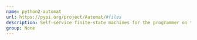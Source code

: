 ```yaml
---
name: python2-automat
url: https://pypi.org/project/Automat/#files
description: Self-service finite-state machines for the programmer on the go.
group: None
---
```

